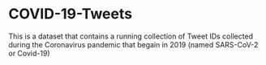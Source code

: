 # COVID-19-Tweets
This is a dataset that contains a running collection of Tweet IDs collected during the Coronavirus pandemic that begain in 2019 (named SARS-CoV-2 or Covid-19)
